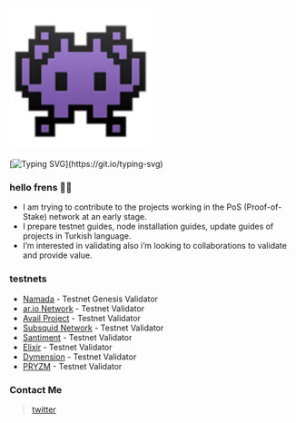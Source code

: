 <img src="https://raw.githubusercontent.com/erdinin/testnet-guides/main/utils/xyznodes_8071093-1.png" alt="xyznodes" width="250" height="250">

[![Typing SVG](https://readme-typing-svg.herokuapp.com?font=Fira+Code&pause=1000&width=700&lines=xyznodes+is+a+node+runner!)](https://git.io/typing-svg)

### hello frens 👾🧪
- I am trying to contribute to the projects working in the PoS (Proof-of-Stake) network at an early stage.
- I prepare testnet guides, node installation guides, update guides of projects in Turkish language.
- I’m interested in validating also i’m looking to collaborations to validate and provide value.

### testnets
- [Namada](https://namada.net) - Testnet Genesis Validator
- [ar.io Network](https://ar.io) - Testnet Validator
- [Avail Project](https://www.availproject.org) - Testnet Validator
- [Subsquid Network](https://subsquid.io) - Testnet Validator
- [Santiment](https://sanr.network/) - Testnet Validator
- [Elixir](https://elixir.finance) - Testnet Validator
- [Dymension](https://dymension.xyz) - Testnet Validator
- [PRYZM](https://pryzm.zone) - Testnet Validator

### Contact Me
> [twitter](https://twitter.com/xyznodes)
